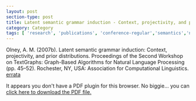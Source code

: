 ```yaml
---
layout: post
section-type: post
title: Latent semantic grammar induction - Context, projectivity, and prior distributions
category: Category
tags: [ 'research', 'publications', 'conference-regular','semantics','nlp' ]
---
```

Olney, A. M. (2007b). Latent semantic grammar induction: Context, projectivity, and prior distributions. Proceedings of the Second Workshop on TextGraphs: Graph-Based Algorithms for Natural Language Processing (pp. 45–52). Rochester, NY, USA: Association for Computational Linguistics.   [errata](http://141.225.41.140/Wiki/2007cErrata.ashx)

<object data="https://umdrive.memphis.edu/aolney/public/publications/olney_naacl07.pdf" type="application/pdf" width="100%" height="600px">
 
  <p>It appears you don't have a PDF plugin for this browser.
  No biggie... you can <a href="https://umdrive.memphis.edu/aolney/public/publications/olney_naacl07.pdf">click here to
  download the PDF file.</a></p>
  
</object>
